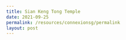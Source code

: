 ```yaml
---
title: Sian Keng Tong Temple
date: 2021-09-25
permalink: /resources/connexionsg/permalink
layout: post
---
```

